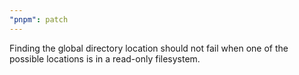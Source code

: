 ```yaml
---
"pnpm": patch
---
```


Finding the global directory location should not fail when one of the possible locations is in a read-only filesystem.
